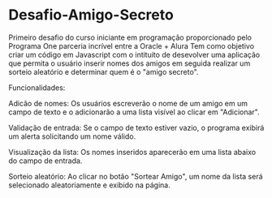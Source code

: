 # Desafio-Amigo-Secreto
Primeiro desafio do curso iniciante em programação proporcionado pelo Programa One parceria incrível entre a Oracle + Alura 
Tem como objetivo criar um código em Javascript com o intituito de desevolver uma aplicação que permita o usuário inserir nomes dos 
amigos em seguida realizar um sorteio aleatório e determinar quem  é o "amigo secreto".

Funcionalidades:

Adicão de nomes: Os usuários escreverão o nome de um amigo em um campo de texto e o adicionarão a uma lista visível ao clicar em "Adicionar".

Validação de entrada: Se o campo de texto estiver vazio, o programa exibirá um alerta solicitando um nome válido.

Visualização da lista: Os nomes inseridos aparecerão em uma lista abaixo do campo de entrada.

Sorteio aleatório: Ao clicar no botão "Sortear Amigo", um nome da lista será selecionado aleatoriamente e exibido na página.



